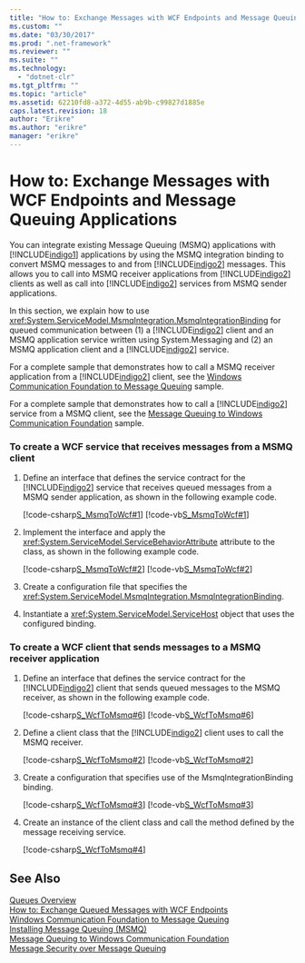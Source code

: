 ```yaml
---
title: "How to: Exchange Messages with WCF Endpoints and Message Queuing Applications"
ms.custom: ""
ms.date: "03/30/2017"
ms.prod: ".net-framework"
ms.reviewer: ""
ms.suite: ""
ms.technology: 
  - "dotnet-clr"
ms.tgt_pltfrm: ""
ms.topic: "article"
ms.assetid: 62210fd8-a372-4d55-ab9b-c99827d1885e
caps.latest.revision: 18
author: "Erikre"
ms.author: "erikre"
manager: "erikre"
---
```

# How to: Exchange Messages with WCF Endpoints and Message Queuing Applications
You can integrate existing Message Queuing (MSMQ) applications with [!INCLUDE[indigo1](../../../../includes/indigo1-md.md)] applications by using the MSMQ integration binding to convert MSMQ messages to and from [!INCLUDE[indigo2](../../../../includes/indigo2-md.md)] messages. This allows you to call into MSMQ receiver applications from [!INCLUDE[indigo2](../../../../includes/indigo2-md.md)] clients as well as call into [!INCLUDE[indigo2](../../../../includes/indigo2-md.md)] services from MSMQ sender applications.  
  
 In this section, we explain how to use <xref:System.ServiceModel.MsmqIntegration.MsmqIntegrationBinding> for queued communication between (1) a [!INCLUDE[indigo2](../../../../includes/indigo2-md.md)] client and an MSMQ application service written using System.Messaging and (2) an MSMQ application client and a [!INCLUDE[indigo2](../../../../includes/indigo2-md.md)] service.  
  
 For a complete sample that demonstrates how to call a MSMQ receiver application from a [!INCLUDE[indigo2](../../../../includes/indigo2-md.md)] client, see the [Windows Communication Foundation to Message Queuing](../../../../docs/framework/wcf/samples/wcf-to-message-queuing.md) sample.  
  
 For a complete sample that demonstrates how to call a [!INCLUDE[indigo2](../../../../includes/indigo2-md.md)] service from a MSMQ client, see the [Message Queuing to Windows Communication Foundation](../../../../docs/framework/wcf/samples/message-queuing-to-wcf.md) sample.  
  
### To create a WCF service that receives messages from a MSMQ client  
  
1.  Define an interface that defines the service contract for the [!INCLUDE[indigo2](../../../../includes/indigo2-md.md)] service that receives queued messages from a MSMQ sender application, as shown in the following example code.  
  
     [!code-csharp[S_MsmqToWcf#1](../../../../samples/snippets/csharp/VS_Snippets_CFX/s_msmqtowcf/cs/service.cs#1)]
     [!code-vb[S_MsmqToWcf#1](../../../../samples/snippets/visualbasic/VS_Snippets_CFX/s_msmqtowcf/vb/service.vb#1)]  
  
2.  Implement the interface and apply the <xref:System.ServiceModel.ServiceBehaviorAttribute> attribute to the class, as shown in the following example code.  
  
     [!code-csharp[S_MsmqToWcf#2](../../../../samples/snippets/csharp/VS_Snippets_CFX/s_msmqtowcf/cs/service.cs#2)]
     [!code-vb[S_MsmqToWcf#2](../../../../samples/snippets/visualbasic/VS_Snippets_CFX/s_msmqtowcf/vb/service.vb#2)]  
  
3.  Create a configuration file that specifies the <xref:System.ServiceModel.MsmqIntegration.MsmqIntegrationBinding>.  
  
  
  
4.  Instantiate a <xref:System.ServiceModel.ServiceHost> object that uses the configured binding.  
  
  
  
### To create a WCF client that sends messages to a MSMQ receiver application  
  
1.  Define an interface that defines the service contract for the [!INCLUDE[indigo2](../../../../includes/indigo2-md.md)] client that sends queued messages to the MSMQ receiver, as shown in the following example code.  
  
     [!code-csharp[S_WcfToMsmq#6](../../../../samples/snippets/csharp/VS_Snippets_CFX/s_wcftomsmq/cs/proxy.cs#6)]
     [!code-vb[S_WcfToMsmq#6](../../../../samples/snippets/visualbasic/VS_Snippets_CFX/s_wcftomsmq/vb/proxy.vb#6)]  
  
2.  Define a client class that the [!INCLUDE[indigo2](../../../../includes/indigo2-md.md)] client uses to call the MSMQ receiver.  
  
     [!code-csharp[S_WcfToMsmq#2](../../../../samples/snippets/csharp/VS_Snippets_CFX/s_wcftomsmq/cs/snippets.cs#2)]
     [!code-vb[S_WcfToMsmq#2](../../../../samples/snippets/visualbasic/VS_Snippets_CFX/s_wcftomsmq/vb/snippets.vb#2)]  
  
3.  Create a configuration that specifies use of the MsmqIntegrationBinding binding.  
  
     [!code-csharp[S_WcfToMsmq#3](../../../../samples/snippets/csharp/VS_Snippets_CFX/s_wcftomsmq/cs/snippets.cs#3)]
     [!code-vb[S_WcfToMsmq#3](../../../../samples/snippets/visualbasic/VS_Snippets_CFX/s_wcftomsmq/vb/snippets.vb#3)]  
  
4.  Create an instance of the client class and call the method defined by the message receiving service.  
  
     [!code-csharp[S_WcfToMsmq#4](../../../../samples/snippets/csharp/VS_Snippets_CFX/s_wcftomsmq/cs/client.cs#4)]  
  
## See Also  
 [Queues Overview](../../../../docs/framework/wcf/feature-details/queues-overview.md)   
 [How to: Exchange Queued Messages with WCF Endpoints](../../../../docs/framework/wcf/feature-details/how-to-exchange-queued-messages-with-wcf-endpoints.md)   
 [Windows Communication Foundation to Message Queuing](../../../../docs/framework/wcf/samples/wcf-to-message-queuing.md)   
 [Installing Message Queuing (MSMQ)](../../../../docs/framework/wcf/samples/installing-message-queuing-msmq.md)   
 [Message Queuing to Windows Communication Foundation](../../../../docs/framework/wcf/samples/message-queuing-to-wcf.md)   
 [Message Security over Message Queuing](../../../../docs/framework/wcf/samples/message-security-over-message-queuing.md)
